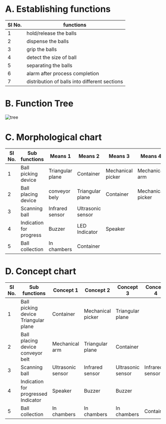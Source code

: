 # A. Establishing functions
|Sl No.|functions|
|-----|---------|
|1|hold/release the balls|
|2|dispense the balls|
|3| grip the balls|
|4| detect the size of ball|
|5|separating the balls|
|6|alarm after process completion|
|7|distribution of balls into different sections|


					
# B. Function Tree
![tree](https://i.ibb.co/FbGPhK2/Picture1.jpg)

# C. Morphological chart
|Sl No.	|Sub functions	|Means 1	|Means 2	|Means 3	|Means 4|
|---------------|---------------|---------------|---------------|---------------|---------------|
|1	|Ball picking device	|Triangular plane	|Container	|Mechanical picker	|Mechanical arm|
|2	|Ball placing device	|conveyor bely	|Triangular plane	|Container	|Mechanical picker|
|3	|Scanning ball	|Infrared sensor	|Ultrasonic sensor|		
|4	|Indication for progress	|Buzzer	|LED Indicator	|Speaker	|
|5	|Ball collection	|In chambers	|Container	|	




# D. Concept chart
|Sl No.| Sub functions	|Concept 1	|Concept 2	|Concept 3	|Concept 4|
|-----|---------------|---------------|---------------|---------------|---------------|
|1|Ball picking device Triangular plane	|Container	|Mechanical picker|	Triangular plane|
|2|Ball placing device conveyor belt	|Mechanical arm	|Triangular plane	|Container|
|3|Scanning ball|Ultrasonic sensor	|Infrared sensor	|Ultrasonic sensor	|Infrared sensor|
|4|Indication for progressed Indicator|	Speaker	|Buzzer	|Buzzer|
|5|Ball collection|In chambers |In chambers	|In chambers	|Container|	Container|



